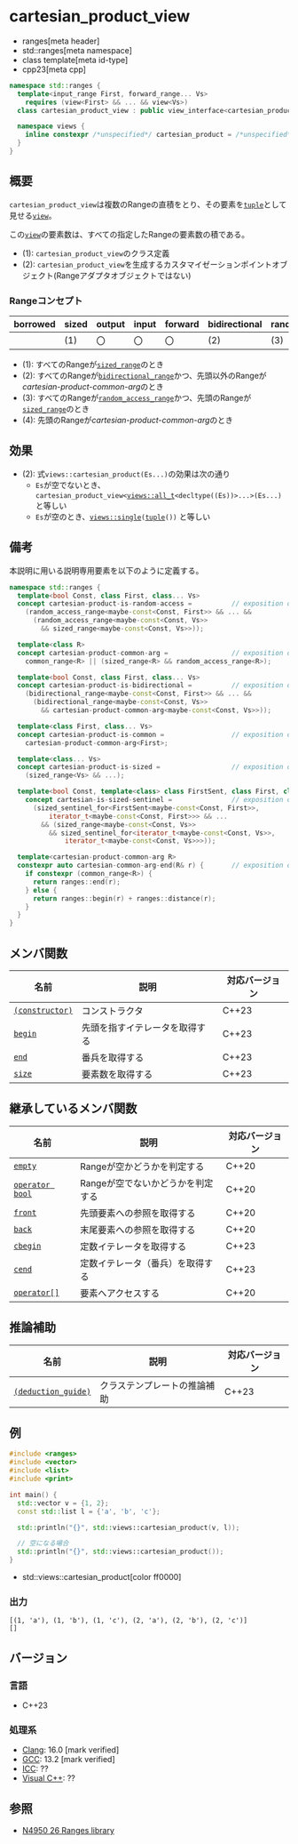 # cartesian_product_view
* ranges[meta header]
* std::ranges[meta namespace]
* class template[meta id-type]
* cpp23[meta cpp]

```cpp
namespace std::ranges {
  template<input_range First, forward_range... Vs>
    requires (view<First> && ... && view<Vs>)
  class cartesian_product_view : public view_interface<cartesian_product_view<First, Vs...>> {…… }; // (1)

  namespace views {
    inline constexpr /*unspecified*/ cartesian_product = /*unspecified*/;      // (2)
  }
}
```

## 概要

`cartesian_product_view`は複数のRangeの直積をとり、その要素を[`tuple`](/reference/tuple/tuple.md)として見せる[`view`](view.md)。

この[`view`](view.md)の要素数は、すべての指定したRangeの要素数の積である。

- (1): `cartesian_product_view`のクラス定義
- (2): `cartesian_product_view`を生成するカスタマイゼーションポイントオブジェクト(Rangeアダプタオブジェクトではない)

### Rangeコンセプト

| borrowed | sized | output | input | forward | bidirectional | random_access | contiguous | common | viewable | view |
|----------|-------|--------|-------|---------|---------------|---------------|------------|--------|----------|------|
|          | (1)   | 〇     | 〇    | 〇      | (2)           | (3)           |            | (4)    | ○       | ○   |

- (1): すべてのRangeが[`sized_range`](sized_range.md)のとき
- (2): すべてのRangeが[`bidirectional_range`](bidirectional_range.md)かつ、先頭以外のRangeが*cartesian-product-common-arg*のとき
- (3): すべてのRangeが[`random_access_range`](random_access_range.md)かつ、先頭のRangeが[`sized_range`](sized_range.md)のとき
- (4): 先頭のRangeが*cartesian-product-common-arg*のとき

## 効果

- (2): 式`views::cartesian_product(Es...)`の効果は次の通り
    - `Es`が空でないとき、`cartesian_product_view<`[`views::all_t`](all.md)`<decltype((Es))>...>(Es...)` と等しい
    - `Es`が空のとき、[`views::single`](single_view.md)`(`[`tuple`](/reference/tuple/tuple.md)`())` と等しい


## 備考

本説明に用いる説明専用要素を以下のように定義する。

```cpp
namespace std::ranges {
  template<bool Const, class First, class... Vs>
  concept cartesian-product-is-random-access =          // exposition only
    (random_access_range<maybe-const<Const, First>> && ... &&
      (random_access_range<maybe-const<Const, Vs>>
        && sized_range<maybe-const<Const, Vs>>));

  template<class R>
  concept cartesian-product-common-arg =                // exposition only
    common_range<R> || (sized_range<R> && random_access_range<R>);

  template<bool Const, class First, class... Vs>
  concept cartesian-product-is-bidirectional =          // exposition only
    (bidirectional_range<maybe-const<Const, First>> && ... &&
      (bidirectional_range<maybe-const<Const, Vs>>
        && cartesian-product-common-arg<maybe-const<Const, Vs>>));

  template<class First, class... Vs>
  concept cartesian-product-is-common =                 // exposition only
    cartesian-product-common-arg<First>;

  template<class... Vs>
  concept cartesian-product-is-sized =                  // exposition only
    (sized_range<Vs> && ...);

  template<bool Const, template<class> class FirstSent, class First, class... Vs>
    concept cartesian-is-sized-sentinel =               // exposition only
      (sized_sentinel_for<FirstSent<maybe-const<Const, First>>,
          iterator_t<maybe-const<Const, First>>> && ...
        && (sized_range<maybe-const<Const, Vs>>
          && sized_sentinel_for<iterator_t<maybe-const<Const, Vs>>,
              iterator_t<maybe-const<Const, Vs>>>));

  template<cartesian-product-common-arg R>
  constexpr auto cartesian-common-arg-end(R& r) {       // exposition only
    if constexpr (common_range<R>) {
      return ranges::end(r);
    } else {
      return ranges::begin(r) + ranges::distance(r);
    }
  }
}
```

## メンバ関数

| 名前                                             | 説明                             | 対応バージョン |
|--------------------------------------------------|----------------------------------|----------------|
| [`(constructor)`](cartesian_product_view/op_constructor.md.nolink)  | コンストラクタ                   | C++23          |
| [`begin`](cartesian_product_view/begin.md.nolink)                   | 先頭を指すイテレータを取得する   | C++23          |
| [`end`](cartesian_product_view/end.md.nolink)                       | 番兵を取得する                   | C++23          |
| [`size`](cartesian_product_view/size.md.nolink)                     | 要素数を取得する                 | C++23          |

## 継承しているメンバ関数

| 名前                                         | 説明                              | 対応バージョン |
|----------------------------------------------|-----------------------------------|----------------|
| [`empty`](view_interface/empty.md)           | Rangeが空かどうかを判定する       | C++20          |
| [`operator bool`](view_interface/op_bool.md) | Rangeが空でないかどうかを判定する | C++20          |
| [`front`](view_interface/front.md)           | 先頭要素への参照を取得する        | C++20          |
| [`back`](view_interface/back.md)             | 末尾要素への参照を取得する        | C++20          |
| [`cbegin`](view_interface/cbegin.md)         | 定数イテレータを取得する          | C++23          |
| [`cend`](view_interface/cend.md)             | 定数イテレータ（番兵）を取得する  | C++23          |
| [`operator[]`](view_interface/op_at.md)      | 要素へアクセスする                | C++20          |

## 推論補助

| 名前                                                  | 説明                         | 対応バージョン |
|-------------------------------------------------------|------------------------------|----------------|
| [`(deduction_guide)`](cartesian_product_view/op_deduction_guide.md.nolink) | クラステンプレートの推論補助 | C++23          |

## 例
```cpp example
#include <ranges>
#include <vector>
#include <list>
#include <print>

int main() {
  std::vector v = {1, 2};
  const std::list l = {'a', 'b', 'c'};

  std::println("{}", std::views::cartesian_product(v, l));

  // 空になる場合
  std::println("{}", std::views::cartesian_product());
}
```
* std::views::cartesian_product[color ff0000]

### 出力
```
[(1, 'a'), (1, 'b'), (1, 'c'), (2, 'a'), (2, 'b'), (2, 'c')]
[]
```

## バージョン
### 言語
- C++23

### 処理系
- [Clang](/implementation.md#clang): 16.0 [mark verified]
- [GCC](/implementation.md#gcc): 13.2 [mark verified]
- [ICC](/implementation.md#icc): ??
- [Visual C++](/implementation.md#visual_cpp): ??

## 参照
- [N4950 26 Ranges library](https://timsong-cpp.github.io/cppwp/n4950/ranges)
